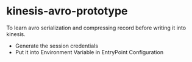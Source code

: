 # kinesis-avro-prototype
To learn avro serialization and compressing record before writing it into kinesis.
- Generate the session credentials
- Put it into Environment Variable in EntryPoint Configuration
